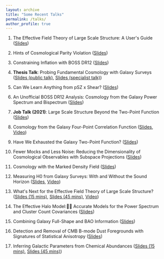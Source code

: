 ```yaml
---
layout: archive
title: "Some Recent Talks"
permalink: /talks/
author_profile: true
---
```


1. The Effective Field Theory of Large Scale Structure: A User's Guide ([Slides](http://oliverphilcox/github/files/eft_talk.pdf))

2. Hints of Cosmological Parity Violation ([Slides](http://oliverphilcox.github.io/files/parity.pdf))

3. Constraining Inflation with BOSS DR12 ([Slides](http://oliverphilcox.github.io/files/madrid-inflation.pdf))

4. **Thesis Talk**: Probing Fundamental Cosmology with Galaxy Surveys ([Slides (public talk)](http://oliverphilcox.github.io/files/thesis-public.pdf), [Slides (specialist talk)](http://oliverphilcox.github.io/files/thesis-private.pdf))

5. Can We Learn Anything from pSZ x Shear? ([Slides](http://oliverphilcox.github.io/files/psz.pdf))

6. An Unofficial BOSS DR12 Analysis: Cosmology from the Galaxy Power Spectrum and Bispectrum ([Slides](http://oliverphilcox.github.io/files/cca22.pdf))

7. **Job Talk (2021)**: Large Scale Structure Beyond the Two-Point Function ([Slides](http://oliverphilcox.github.io/files/jobtalk.pdf))

8. Cosmology from the Galaxy Four-Point Correlation Function ([Slides](http://oliverphilcox.github.io/files/cosm_from_home21.pdf), [Video](https://www.youtube.com/watch?v=pmo1QigLsn4))

9. Have We Exhausted the Galaxy Two-Point Function? ([Slides](http://oliverphilcox.github.io/files/geneva_pk_talk.pdf))

10. Fewer Mocks and Less Noise: Reducing the Dimensionality of Cosmological Observables with Subspace Projections ([Slides](http://oliverphilcox.github.io/files/svd_data_compression.pdf))

11. Cosmology with the Marked Density Field ([Slides](http://oliverphilcox.github.io/files/mk_density.pdf))

12. Measuring H0 from Galaxy Surveys: With and Without the Sound Horizon ([Slides](http://oliverphilcox.github.io/files/cosm_from_home.pdf), [Video](https://www.youtube.c1m/embed/QM_pGTMhJTc))

13. What's Next for the Effective Field Theory of Large Scale Structure? ([Slides (15 mins)](http://oliverphilcox.github.io/files/uk_cosmo.pdf), [Slides (45 mins)](http://oliverphilcox.github.io/files/future_eft.pdf), [Video](http://pirsa.org/20060054))

14. The Effective Halo Model: Accurate Models for the Power Spectrum and Cluster Count Covariances ([Slides](http://oliverphilcox.github.io/files/ehm.pdf))

15. Combining Galaxy Full-Shape and BAO Information ([Slides](http://oliverphilcox.github.io/files/h0_eft.pdf))

16. Detection and Removal of CMB B-mode Dust Foregrounds with Signatures of Statistical Anisotropy ([Slides](http://oliverphilcox.github.io/files/dust_aniso.pdf))

17. Inferring Galactic Parameters from Chemical Abundances ([Slides (15 mins)](http://oliverphilcox.github.io/files/asa_talk.pdf), [Slides (45 mins)](http://oliverphilcox.github.io/files/chem_evol.pdf))
